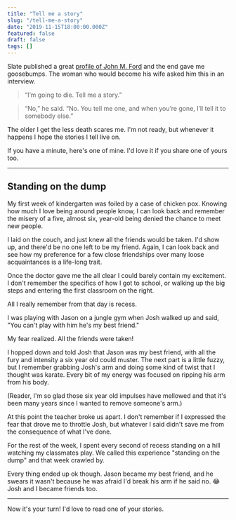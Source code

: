 ```yaml
---
title: "Tell me a story"
slug: "/tell-me-a-story"
date: "2019-11-15T18:00:00.000Z"
featured: false
draft: false
tags: []
---
```


Slate published a great [profile of John M. Ford](https://slate.com/culture/2019/11/john-ford-science-fiction-fantasy-books.html) and the end gave me goosebumps. The woman who would become his wife asked him this in an interview.

> “I’m going to die. Tell me a story.”

> “No,” he said. “No. You tell me one, and when you’re gone, I’ll tell it to somebody else.”

The older I get the less death scares me. I'm not ready, but whenever it happens I hope the stories I tell live on.

If you have a minute, here's one of mine. I'd love it if you share one of yours too.

---

## Standing on the dump

My first week of kindergarten was foiled by a case of chicken pox. Knowing how much I love being around people know, I can look back and remember the misery of a five, almost six, year-old being denied the chance to meet new people.

I laid on the couch, and just knew all the friends would be taken. I'd show up, and there'd be no one left to be my friend. Again, I can look back and see how my preference for a few close friendships over many loose acquaintances is a life-long trait.

Once the doctor gave me the all clear I could barely contain my excitement. I don't remember the specifics of how I got to school, or walking up the big steps and entering the first classroom on the right.

All I really remember from that day is recess.

I was playing with Jason on a jungle gym when Josh walked up and said, "You can't play with him he's my best friend."

My fear realized. All the friends were taken!

I hopped down and told Josh that Jason was my best friend, with all the fury and intensity a six year old could muster. The next part is a little fuzzy, but I remember grabbing Josh's arm and doing some kind of twist that I thought was karate. Every bit of my energy was focused on ripping his arm from his body.

(Reader, I'm so glad those six year old impulses have mellowed and that it's been many years since I wanted to remove someone's arm.)

At this point the teacher broke us apart. I don't remember if I expressed the fear that drove me to throttle Josh, but whatever I said didn't save me from the consequence of what I've done. 

For the rest of the week, I spent every second of recess standing on a hill watching my classmates play. We called this experience "standing on the dump" and that week crawled by.

Every thing ended up ok though. Jason became my best friend, and he swears it wasn't because he was afraid I'd break his arm if he said no. 😂 Josh and I became friends too.

---

Now it's your turn! I'd love to read one of your stories.